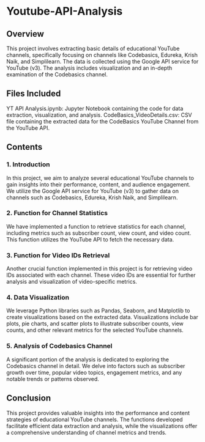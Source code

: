 # Youtube-API-Analysis

## Overview

This project involves extracting basic details of educational YouTube channels, specifically focusing on channels like Codebasics, Edureka, Krish Naik, and Simplilearn. The data is collected using the Google API service for YouTube (v3). The analysis includes visualization and an in-depth examination of the Codebasics channel.

## Files Included

YT API Analysis.ipynb: Jupyter Notebook containing the code for data extraction, visualization, and analysis.
CodeBasics_VideoDetails.csv: CSV file containing the extracted data for the CodeBasics YouTube Channel from the YouTube API.

## Contents

### 1. Introduction

In this project, we aim to analyze several educational YouTube channels to gain insights into their performance, content, and audience engagement. We utilize the Google API service for YouTube (v3) to gather data on channels such as Codebasics, Edureka, Krish Naik, and Simplilearn.

### 2. Function for Channel Statistics
We have implemented a function to retrieve statistics for each channel, including metrics such as subscriber count, view count, and video count. This function utilizes the YouTube API to fetch the necessary data.

### 3. Function for Video IDs Retrieval
Another crucial function implemented in this project is for retrieving video IDs associated with each channel. These video IDs are essential for further analysis and visualization of video-specific metrics.

### 4. Data Visualization
We leverage Python libraries such as Pandas, Seaborn, and Matplotlib to create visualizations based on the extracted data. Visualizations include bar plots, pie charts, and scatter plots to illustrate subscriber counts, view counts, and other relevant metrics for the selected YouTube channels.

### 5. Analysis of Codebasics Channel
A significant portion of the analysis is dedicated to exploring the Codebasics channel in detail. We delve into factors such as subscriber growth over time, popular video topics, engagement metrics, and any notable trends or patterns observed.

## Conclusion
This project provides valuable insights into the performance and content strategies of educational YouTube channels. The functions developed facilitate efficient data extraction and analysis, while the visualizations offer a comprehensive understanding of channel metrics and trends.
